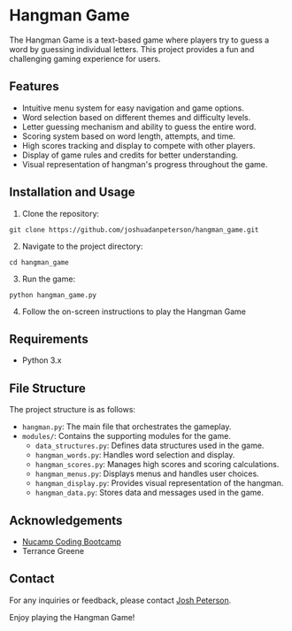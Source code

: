 # Hangman Game

The Hangman Game is a text-based game where players try to guess a word by guessing individual letters. This project provides a fun and challenging gaming experience for users.

## Features

- Intuitive menu system for easy navigation and game options.
- Word selection based on different themes and difficulty levels.
- Letter guessing mechanism and ability to guess the entire word.
- Scoring system based on word length, attempts, and time.
- High scores tracking and display to compete with other players.
- Display of game rules and credits for better understanding.
- Visual representation of hangman's progress throughout the game.

## Installation and Usage

1. Clone the repository:
```shell
git clone https://github.com/joshuadanpeterson/hangman_game.git
```
2. Navigate to the project directory:
```shell
cd hangman_game
```
3. Run the game:
```shell
python hangman_game.py
```
4. Follow the on-screen instructions to play the Hangman Game

## Requirements
- Python 3.x
## File Structure
The project structure is as follows:

- `hangman.py`: The main file that orchestrates the gameplay.
- `modules/`: Contains the supporting modules for the game.
  - `data_structures.py`: Defines data structures used in the game.
  - `hangman_words.py`: Handles word selection and display.
  - `hangman_scores.py`: Manages high scores and scoring calculations.
  - `hangman_menus.py`: Displays menus and handles user choices.
  - `hangman_display.py`: Provides visual representation of the hangman.
  - `hangman_data.py`: Stores data and messages used in the game.

## Acknowledgements
- [Nucamp Coding Bootcamp](https://www.nucamp.co/)
- Terrance Greene

## Contact
For any inquiries or feedback, please contact [Josh Peterson](mailto:joshuadanpeterson@gmail.com).

Enjoy playing the Hangman Game!
